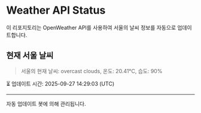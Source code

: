 
# Weather API Status

이 리포지토리는 OpenWeather API를 사용하여 서울의 날씨 정보를 자동으로 업데이트합니다.

## 현재 서울 날씨
> 서울의 현재 날씨: overcast clouds, 온도: 20.41°C, 습도: 90%

⏳ 업데이트 시간: 2025-09-27 14:29:03 (UTC)

---
자동 업데이트 봇에 의해 관리됩니다.

